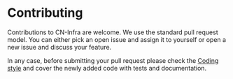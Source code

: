 # Contributing

Contributions to CN-Infra are welcome. We use the standard pull request model. You can 
either pick an open issue and assign it to yourself or open a new issue and discuss your feature.

In any case, before submitting your pull request please check the [Coding style](CODINGSTYLE.md)
and cover the newly added code with tests and documentation.
